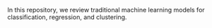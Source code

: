 In this repository, we review traditional machine learning models for classification, regression, and clustering.
